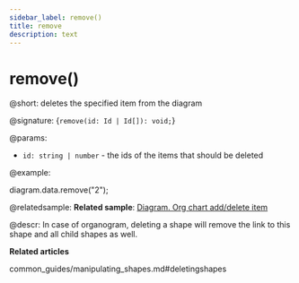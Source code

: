 ```yaml
---
sidebar_label: remove()
title: remove
description: text
---
```


# remove()

@short: deletes the specified item from the diagram

@signature: {`remove(id: Id | Id[]): void;`}

@params:
- `id: string | number` - the ids of the items that should be deleted

@example:

diagram.data.remove("2");

@relatedsample:
**Related sample**: [Diagram. Org chart add/delete item](https://snippet.dhtmlx.com/8wi20uop)

@descr:
In case of organogram, deleting a shape will remove the link to this shape and all child shapes as well.

**Related articles**

common_guides/manipulating_shapes.md#deletingshapes
